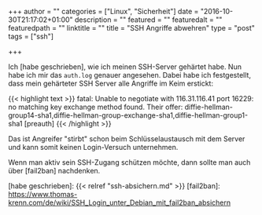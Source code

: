 +++
author = ""
categories = ["Linux", "Sicherheit"]
date = "2016-10-30T21:17:02+01:00"
description = ""
featured = ""
featuredalt = ""
featuredpath = ""
linktitle = ""
title = "SSH Angriffe abwehren"
type = "post"
tags = ["ssh"]

+++

Ich [habe geschrieben], wie ich meinen SSH-Server gehärtet habe. Nun habe ich mir das `auth.log`
genauer angesehen. Dabei habe ich festgestellt, dass mein gehärteter SSH Server alle Angriffe im
Keim erstickt:

{{< highlight text >}}
fatal: Unable to negotiate with 116.31.116.41 port 16229: no matching key exchange method found. Their offer: diffie-hellman-group14-sha1,diffie-hellman-group-exchange-sha1,diffie-hellman-group1-sha1 [preauth]
{{< /highlight >}}

Das ist Angreifer "stirbt" schon beim Schlüsselaustausch mit dem Server und kann somit keinen
Login-Versuch unternehmen.

Wenn man aktiv sein SSH-Zugang schützen möchte, dann sollte man auch über [fail2ban] nachdenken.

[habe geschrieben]: {{< relref "ssh-absichern.md" >}}
[fail2ban]: https://www.thomas-krenn.com/de/wiki/SSH_Login_unter_Debian_mit_fail2ban_absichern
